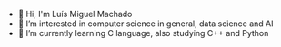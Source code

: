 - 👋 Hi, I'm Luís Miguel Machado
- 👀 I’m interested in computer science in general, data science and AI
- 🌱 I’m currently learning C language, also studying C++ and Python

